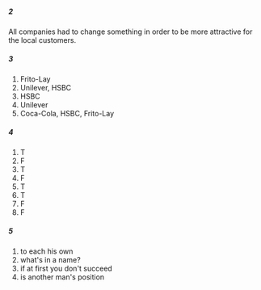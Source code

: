##### 2
All companies had to change something in order to be more attractive for the local customers.

##### 3
1. Frito-Lay
2. Unilever, HSBC
3. HSBC
4. Unilever
5. Coca-Cola, HSBC, Frito-Lay

##### 4
1. T
2. F
3. T
4. F
5. T
6. T
7. F
8. F

##### 5
1. to each his own
2. what's in a name?
3. if at first you don't succeed
4. is another man's position
